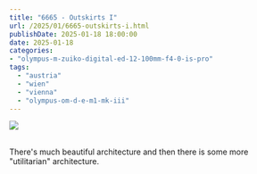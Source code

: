 ```yaml
---
title: "6665 - Outskirts I"
url: /2025/01/6665-outskirts-i.html
publishDate: 2025-01-18 18:00:00
date: 2025-01-18
categories:
- "olympus-m-zuiko-digital-ed-12-100mm-f4-0-is-pro"
tags:
  - "austria"
  - "wien"
  - "vienna"
  - "olympus-om-d-e-m1-mk-iii"
---
```

<div class="container">
<div class="center"><a target="_blank" href="https://d25zfm9zpd7gm5.cloudfront.net/1200x1200/2020/20200913_124654_lr.jpg"><img class="webfeedsFeaturedVisual" src="https://d25zfm9zpd7gm5.cloudfront.net/0600x0600/2020/20200913_124654_lr.jpg" /></a></div>
</div>
<br />

There's much beautiful architecture and then there is some
more "utilitarian" architecture.

